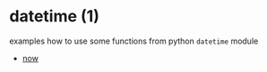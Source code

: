 # datetime (1)
examples how to use some functions from python `datetime` module

+ [now](now.ipynb)
